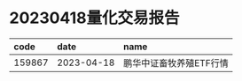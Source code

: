 # 20230418量化交易报告
 | code | date | name | 
 | :----- | :----- | :----- | 
 | 159867 | 2023-04-18 | 鹏华中证畜牧养殖ETF行情 | 

